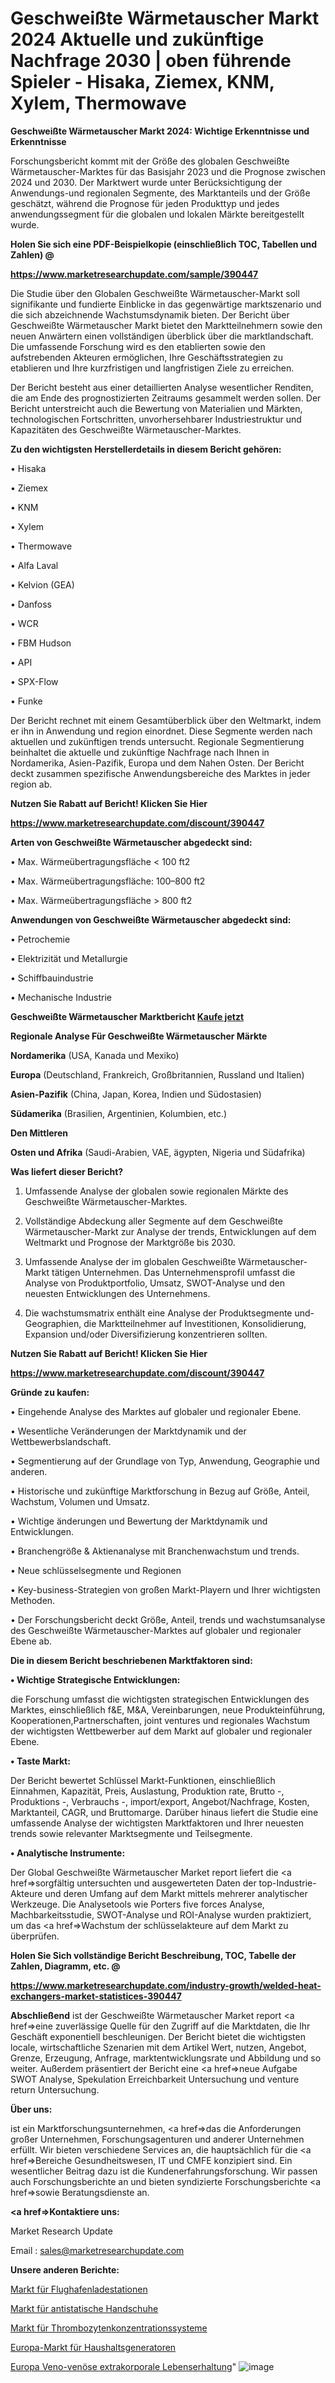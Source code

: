 # Geschweißte Wärmetauscher Markt 2024 Aktuelle und zukünftige Nachfrage 2030 | oben führende Spieler - Hisaka, Ziemex, KNM, Xylem, Thermowave

<strong>Geschweißte Wärmetauscher Markt 2024: Wichtige Erkenntnisse und Erkenntnisse</strong>

Forschungsbericht kommt mit der Größe des globalen Geschweißte Wärmetauscher-Marktes für das Basisjahr 2023 und die Prognose zwischen 2024 und 2030. Der Marktwert wurde unter Berücksichtigung der Anwendungs-und regionalen Segmente, des Marktanteils und der Größe geschätzt, während die Prognose für jeden Produkttyp und jedes anwendungssegment für die globalen und lokalen Märkte bereitgestellt wurde.



<strong>Holen Sie sich eine PDF-Beispielkopie (einschließlich TOC, Tabellen und Zahlen) @
</strong>

<strong><a href=https://www.marketresearchupdate.com/sample/390447>

<strong>https://www.marketresearchupdate.com/sample/390447</u></font></a></strong></strong>

Die Studie über den Globalen Geschweißte Wärmetauscher-Markt soll signifikante und fundierte Einblicke in das gegenwärtige marktszenario und die sich abzeichnende Wachstumsdynamik bieten. Der Bericht über Geschweißte Wärmetauscher Markt bietet den Marktteilnehmern sowie den neuen Anwärtern einen vollständigen überblick über die marktlandschaft. Die umfassende Forschung wird es den etablierten sowie den aufstrebenden Akteuren ermöglichen, Ihre Geschäftsstrategien zu etablieren und Ihre kurzfristigen und langfristigen Ziele zu erreichen.

Der Bericht besteht aus einer detaillierten Analyse wesentlicher Renditen, die am Ende des prognostizierten Zeitraums gesammelt werden sollen. Der Bericht unterstreicht auch die Bewertung von Materialien und Märkten, technologischen Fortschritten, unvorhersehbarer Industriestruktur und Kapazitäten des Geschweißte Wärmetauscher-Marktes.



<strong>Zu den wichtigsten Herstellerdetails in diesem Bericht gehören:</strong>

• Hisaka

• Ziemex

• KNM

• Xylem

• Thermowave

• Alfa Laval

• Kelvion (GEA)

• Danfoss

• WCR

• FBM Hudson

• API

• SPX-Flow

• Funke

Der Bericht rechnet mit einem Gesamtüberblick über den Weltmarkt, indem er ihn in Anwendung und region einordnet. Diese Segmente werden nach aktuellen und zukünftigen trends untersucht. Regionale Segmentierung beinhaltet die aktuelle und zukünftige Nachfrage nach Ihnen in Nordamerika, Asien-Pazifik, Europa und dem Nahen Osten. Der Bericht deckt zusammen spezifische Anwendungsbereiche des Marktes in jeder region ab.



<strong>Nutzen Sie Rabatt auf Bericht! Klicken Sie Hier
</strong>

<strong><a href=https://www.marketresearchupdate.com/discount/390447>https://www.marketresearchupdate.com/discount/390447</b></u></font></strong></a>



<strong>Arten von Geschweißte Wärmetauscher abgedeckt sind:</strong>

• Max. Wärmeübertragungsfläche < 100 ft2

• Max. Wärmeübertragungsfläche: 100–800 ft2

• Max. Wärmeübertragungsfläche > 800 ft2



<strong>Anwendungen von Geschweißte Wärmetauscher abgedeckt sind:</strong>

• Petrochemie

• Elektrizität und Metallurgie

• Schiffbauindustrie

• Mechanische Industrie



<strong>Geschweißte Wärmetauscher Marktbericht <a href=https://www.marketresearchupdate.com/buynow/390447>Kaufe jetzt</a></strong>



<strong>Regionale Analyse Für Geschweißte Wärmetauscher Märkte</strong>



<strong>Nordamerika</strong> (USA, Kanada und Mexiko)



<strong>Europa</strong> (Deutschland, Frankreich, Großbritannien, Russland und Italien)



<strong>Asien-Pazifik</strong> (China, Japan, Korea, Indien und Südostasien)



<strong>Südamerika</strong> (Brasilien, Argentinien, Kolumbien, etc.)



<strong>Den Mittleren</strong> 

<strong>Osten und Afrika</strong> (Saudi-Arabien, VAE, ägypten, Nigeria und Südafrika)



<strong>Was liefert dieser Bericht?</strong>

1. Umfassende Analyse der globalen sowie regionalen Märkte des Geschweißte Wärmetauscher-Marktes.

2. Vollständige Abdeckung aller Segmente auf dem Geschweißte Wärmetauscher-Markt zur Analyse der trends, Entwicklungen auf dem Weltmarkt und Prognose der Marktgröße bis 2030.

3. Umfassende Analyse der im globalen Geschweißte Wärmetauscher-Markt tätigen Unternehmen. Das Unternehmensprofil umfasst die Analyse von Produktportfolio, Umsatz, SWOT-Analyse und den neuesten Entwicklungen des Unternehmens.

4. Die wachstumsmatrix enthält eine Analyse der Produktsegmente und-Geographien, die Marktteilnehmer auf Investitionen, Konsolidierung, Expansion und/oder Diversifizierung konzentrieren sollten.



<strong>Nutzen Sie Rabatt auf Bericht! Klicken Sie Hier
</strong>

<strong><a href=https://www.marketresearchupdate.com/discount/390447>https://www.marketresearchupdate.com/discount/390447</b></u></font></strong></a>



<strong>Gründe zu kaufen:</strong>

• Eingehende Analyse des Marktes auf globaler und regionaler Ebene.

• Wesentliche Veränderungen der Marktdynamik und der Wettbewerbslandschaft.

• Segmentierung auf der Grundlage von Typ, Anwendung, Geographie und anderen.

• Historische und zukünftige Marktforschung in Bezug auf Größe, Anteil, Wachstum, Volumen und Umsatz.

• Wichtige änderungen und Bewertung der Marktdynamik und Entwicklungen.

• Branchengröße &amp; Aktienanalyse mit Branchenwachstum und trends.

• Neue schlüsselsegmente und Regionen

• Key-business-Strategien von großen Markt-Playern und Ihrer wichtigsten Methoden.

• Der Forschungsbericht deckt Größe, Anteil, trends und wachstumsanalyse des Geschweißte Wärmetauscher-Marktes auf globaler und regionaler Ebene ab.



<strong>Die in diesem Bericht beschriebenen Marktfaktoren sind:</strong>



<strong>• Wichtige Strategische Entwicklungen:</strong>

die Forschung umfasst die wichtigsten strategischen Entwicklungen des Marktes, einschließlich f&amp;E, M&amp;A, Vereinbarungen, neue Produkteinführung, Kooperationen,Partnerschaften, joint ventures und regionales Wachstum der wichtigsten Wettbewerber auf dem Markt auf globaler und regionaler Ebene.



<strong>• Taste Markt:</strong>

Der Bericht bewertet Schlüssel Markt-Funktionen, einschließlich Einnahmen, Kapazität, Preis, Auslastung, Produktion rate, Brutto -, Produktions -, Verbrauchs -, import/export, Angebot/Nachfrage, Kosten, Marktanteil, CAGR, und Bruttomarge. Darüber hinaus liefert die Studie eine umfassende Analyse der wichtigsten Marktfaktoren und Ihrer neuesten trends sowie relevanter Marktsegmente und Teilsegmente.



<strong>• Analytische Instrumente:</strong>

Der Global Geschweißte Wärmetauscher Market report liefert die <a href=>sorgf</a>ältig untersuchten und ausgewerteten Daten der top-Industrie-Akteure und deren Umfang auf dem Markt mittels mehrerer analytischer Werkzeuge. Die Analysetools wie Porters five forces Analyse, Machbarkeitsstudie, SWOT-Analyse und ROI-Analyse wurden praktiziert, um das <a href=>Wachstum</a> der schlüsselakteure auf dem Markt zu überprüfen.



<strong>Holen Sie Sich vollständige Bericht Beschreibung, TOC, Tabelle der Zahlen, Diagramm, etc. @ </strong>

<strong><a href=https://www.marketresearchupdate.com/industry-growth/welded-heat-exchangers-market-statistices-390447>https://www.marketresearchupdate.com/industry-growth/welded-heat-exchangers-market-statistices-390447</a></font></strong>



<strong>Abschließend</strong> ist der Geschweißte Wärmetauscher Market report <a href=>eine</a> zuverlässige Quelle für den Zugriff auf die Marktdaten, die Ihr Geschäft exponentiell beschleunigen. Der Bericht bietet die wichtigsten locale, wirtschaftliche Szenarien mit dem Artikel Wert, nutzen, Angebot, Grenze, Erzeugung, Anfrage, marktentwicklungsrate und Abbildung und so weiter. Außerdem präsentiert der Bericht eine <a href=>neue</a> Aufgabe SWOT Analyse, Spekulation Erreichbarkeit Untersuchung und venture return Untersuchung.



<strong>Über uns:</strong>

 ist ein Marktforschungsunternehmen, <a href=>das</a> die Anforderungen großer Unternehmen, Forschungsagenturen und anderer Unternehmen erfüllt. Wir bieten verschiedene Services an, die hauptsächlich für die <a href=>Bereiche</a> Gesundheitswesen, IT und CMFE konzipiert sind. Ein wesentlicher Beitrag dazu ist die Kundenerfahrungsforschung. Wir passen auch Forschungsberichte an und bieten syndizierte Forschungsberichte <a href=>sowie</a> Beratungsdienste an.



<strong><a href=>Kontaktiere uns:</a></strong>

Market Research Update

Email : sales@marketresearchupdate.com



<strong>Unsere anderen Berichte:</strong>

<a href=https://www.linkedin.com/pulse/airport-charging-stations-market-size-region-outlook-statistic>Markt für Flughafenladestationen</a>

<a href=https://www.linkedin.com/pulse/anti-static-glove-market-top-leading>Markt für antistatische Handschuhe</a>

<a href=https://www.linkedin.com/pulse/platelet-concentration-systems-market-outlooks>Markt für Thrombozytenkonzentrationssysteme</a>

<a href=https://www.linkedin.com/pulse/europe-household-generators-market-size-share-trend-complete>Europa-Markt für Haushaltsgeneratoren</a>

<a href=https://www.linkedin.com/pulse/europe-veno-venous-extracorporeal-life-support>Europa Veno-venöse extrakorporale Lebenserhaltung</a>"
![image](https://github.com/Gayatrikarjule/Market-Analysis-361/assets/97346546/6f65d1d8-9a37-4c49-adcc-79185c53434d)
